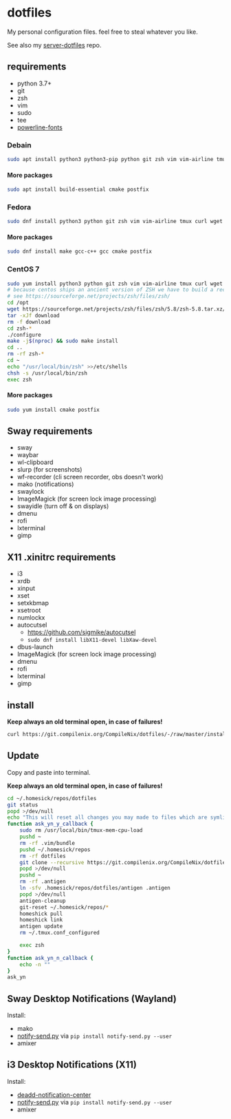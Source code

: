 # dotfiles

My personal configuration files. feel free to steal whatever you like.

See also my [server-dotfiles](https://git.compilenix.org/CompileNix/server-dotfiles) repo.

## requirements
- python 3.7+
- git
- zsh
- vim
- sudo
- tee
- [powerline-fonts](https://github.com/powerline/fonts/releases)

### Debain
```sh
sudo apt install python3 python3-pip python git zsh vim vim-airline tmux curl wget net-tools htop ncdu iftop iotop mutt lsb-release rsync brotli gzip zip unzip bind9utils
```

#### More packages
```sh
sudo apt install build-essential cmake postfix
```

### Fedora
```sh
sudo dnf install python3 python git zsh vim vim-airline tmux curl wget ncdu redhat-lsb-core python3-pip htop iftop iotop mutt bind-utils rsync
```
#### More packages
```sh
sudo dnf install make gcc-c++ gcc cmake postfix
```

### CentOS 7
```sh
sudo yum install python3 python git zsh vim vim-airline tmux curl wget redhat-lsb-core make gcc-c++ gcc ncurses-devel python3-pip ncdu htop iftop iotop mutt bind-utils rsync
# because centos ships an ancient version of ZSH we have to build a recent version by our self
# see https://sourceforge.net/projects/zsh/files/zsh/
cd /opt
wget https://sourceforge.net/projects/zsh/files/zsh/5.8/zsh-5.8.tar.xz/download
tar -xJf download
rm -f download
cd zsh-*
./configure
make -j$(nproc) && sudo make install
cd ..
rm -rf zsh-*
cd ~
echo "/usr/local/bin/zsh" >>/etc/shells
chsh -s /usr/local/bin/zsh
exec zsh
```

#### More packages
```sh
sudo yum install cmake postfix
```

## Sway requirements
- sway
- waybar
- wl-clipboard
- slurp (for screenshots)
- wf-recorder (cli screen recorder, obs doesn't work)
- mako (notifications)
- swaylock
- ImageMagick (for screen lock image processing)
- swayidle (turn off & on displays)
- dmenu
- rofi
- lxterminal
- gimp

## X11 .xinitrc requirements
- i3
- xrdb
- xinput
- xset
- setxkbmap
- xsetroot
- numlockx
- autocutsel
    - https://github.com/sigmike/autocutsel
    - `sudo dnf install libX11-devel libXaw-devel`
- dbus-launch
- ImageMagick (for screen lock image processing)
- dmenu
- rofi
- lxterminal
- gimp

## install
__Keep always an old terminal open, in case of failures!__

```sh
curl https://git.compilenix.org/CompileNix/dotfiles/-/raw/master/install.sh | bash
```

## Update
Copy and paste into terminal.

__Keep always an old terminal open, in case of failures!__

```sh
cd ~/.homesick/repos/dotfiles
git status
popd >/dev/null
echo "This will reset all changes you may made to files which are symlinks at your home directory, to check this your own: \"# cd ~/.homesick/repos/dotfiles && git status\"\nDo you want preced anyway?"
function ask_yn_y_callback {
    sudo rm /usr/local/bin/tmux-mem-cpu-load
    pushd ~
    rm -rf .vim/bundle
    pushd ~/.homesick/repos
    rm -rf dotfiles
    git clone --recursive https://git.compilenix.org/CompileNix/dotfiles.git
    popd >/dev/null
    pushd ~
    rm -rf .antigen
    ln -sfv .homesick/repos/dotfiles/antigen .antigen
    popd >/dev/null
    antigen-cleanup
    git-reset ~/.homesick/repos/*
    homeshick pull
    homeshick link
    antigen update
    rm ~/.tmux.conf_configured

    exec zsh
}
function ask_yn_n_callback {
    echo -n ""
}
ask_yn
```

## Sway Desktop Notifications (Wayland)
Install:
- mako
- [notify-send.py](https://github.com/phuhl/notify-send.py) via `pip install notify-send.py --user`
- amixer

## i3 Desktop Notifications (X11)
Install:
- [deadd-notification-center](https://github.com/phuhl/linux_notification_center)
- [notify-send.py](https://github.com/phuhl/notify-send.py) via `pip install notify-send.py --user`
- amixer
